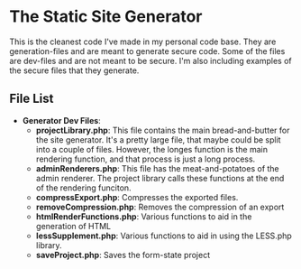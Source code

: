 <h1>The Static Site Generator</h1>
<p>
This is the cleanest code I've made in my personal code base. 
They are generation-files and are meant to generate secure code.
Some of the files are dev-files and are not meant to be secure. 
I'm also including examples of the secure files that they generate.
</p>
<h2>File List</h2>
<ul>
	<li><b>Generator Dev Files</b>:
		<ul>
			<li><b>projectLibrary.php</b>: 
				This file contains the main bread-and-butter for the site generator. 
				It's a pretty large file, that maybe could be split into a couple of files. 
				However, the longes function is the main rendering function, and that process is just a long process.</li>
			<li><b>adminRenderers.php</b>: 
				This file has the meat-and-potatoes of the admin renderer. 
				The project library calls these functions at the end of the rendering funciton. </li>
			<li><b>compressExport.php</b>:
				Compresses the exported files.</li>
			<li><b>removeCompression.php</b>:
				Removes the compression of an export</li>
			<li><b>htmlRenderFunctions.php</b>:
				Various functions to aid in the generation of HTML</li>
			<li><b>lessSupplement.php</b>:
				Various functions to aid in using the LESS.php library.</li>
			<li><b>saveProject.php</b>:
				Saves the form-state project</li>
		</ul>
	</li>
</ul>